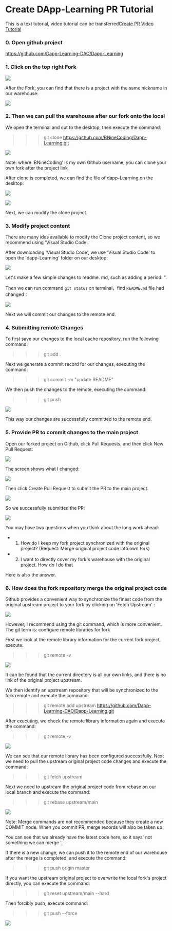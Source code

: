 # Create DApp-Learning PR Tutorial

This is a text tutorial, video tutorial can be transferred[Create PR Video Tutorial](https://www.bilibili.com/video/BV1Bq4y1r7dx?spm_id_from=333.999.0.0)

### 0. Open github project

https://github.com/Dapp-Learning-DAO/Dapp-Learning

### 1. Click on the top right Fork

![](https://tva1.sinaimg.cn/large/008i3skNgy1gwmr0rmvpfj313j0u00wr.jpg)

After the Fork, you can find that there is a project with the same nickname in our warehouse:

![](https://tva1.sinaimg.cn/large/008i3skNgy1gwmr1mymj9j30wx0u0juy.jpg)

### 2. Then we can pull the warehouse after our fork onto the local

We open the terminal and cut to the desktop, then execute the command:

>>> git clone https://github.com/BNineCoding/Dapp-Learning.git

![](https://tva1.sinaimg.cn/large/008i3skNgy1gwmr4kz43fj30y20cojtg.jpg)

Note: where 'BNineCoding' is my own Github username, you can clone your own fork after the project link

After clone is completed, we can find the file of dapp-Learning on the desktop:

![](https://tva1.sinaimg.cn/large/008i3skNgy1gwmr569dt9j306205gwee.jpg)

![](https://tva1.sinaimg.cn/large/008i3skNgy1gwmr68kf6sj312i0m2dic.jpg)

Next, we can modify the clone project.

### 3. Modify project content

There are many ides available to modify the Clone project content, so we recommend using 'Visual Studio Code'.

After downloading 'Visual Studio Code', we use 'Visual Studio Code' to open the 'dapp-Learning' folder on our desktop:

![](https://tva1.sinaimg.cn/large/008i3skNgy1gwmraya1xrj30zb0n2q7k.jpg)

Let's make a few simple changes to readme. md, such as adding a period: ".

Then we can run command `git status` on terminal，find `README.md` file had changed：

![](https://tva1.sinaimg.cn/large/008i3skNgy1gwmrtrlrs4j30ve0d0aby.jpg)

Next we will commit our changes to the remote end.

### 4. Submitting remote Changes

To first save our changes to the local cache repository, run the following command:

>>> git add .

Next we generate a commit record for our changes, executing the command:

>>> git commit -m "update README"

We then push the changes to the remote, executing the command:

>>> git push 

![](https://tva1.sinaimg.cn/large/008i3skNgy1gwmrw7ignpj30wk0myn1b.jpg)

This way our changes are successfully committed to the remote end.

### 5. Provide PR to commit changes to the main project

Open our forked project on Github, click Pull Requests, and then click New Pull Request:

![](https://tva1.sinaimg.cn/large/008i3skNgy1gwmrzcq9j7j31is0ld40j.jpg)

The screen shows what I changed:

![](https://tva1.sinaimg.cn/large/008i3skNgy1gwmrzsxonlj31i30rddji.jpg)

Then click Create Pull Request to submit the PR to the main project.

![](https://tva1.sinaimg.cn/large/008i3skNgy1gwms212sigj316t0u0tc8.jpg)

So we successfully submitted the PR:

![](https://tva1.sinaimg.cn/large/008i3skNgy1gwms2oku1xj31cc0u0wic.jpg)

You may have two questions when you think about the long work ahead:

- 1. How do I keep my fork project synchronized with the original project? (Request: Merge original project code into own fork)
- 2. I want to directly cover my fork's warehouse with the original project. How do I do that

Here is also the answer.

### 6. How does the fork repository merge the original project code

Github provides a convenient way to synchronize the finest code from the original upstream project to your fork by clicking on 'Fetch Upstream' :

![](https://tva1.sinaimg.cn/large/008i3skNgy1gwmsazlm35j31fp0fj0uv.jpg)

However, I recommend using the git command, which is more convenient. The git term is: configure remote libraries for fork

First we look at the remote library information for the current fork project, execute:

>>> git remote -v

![](https://tva1.sinaimg.cn/large/008i3skNgy1gwmsdu1bypj30sk03imxs.jpg)

It can be found that the current directory is all our own links, and there is no link of the original project upstream.

We then identify an upstream repository that will be synchronized to the fork remote and execute the command:

>>>  git remote add upstream https://github.com/Dapp-Learning-DAO/Dapp-Learning.git

After executing, we check the remote library information again and execute the command:

>>> git remote -v

![](https://tva1.sinaimg.cn/large/008i3skNgy1gwmsf730zaj318s0b2dix.jpg)

We can see that our remote library has been configured successfully. Next we need to pull the upstream original project code changes and execute the command:

>>> git fetch upstream

Next we need to upstream the original project code from rebase on our local branch and execute the command:

>>> git rebase upstream/main

![](https://tva1.sinaimg.cn/large/008i3skNgy1gwmspglal6j30zo0b0go1.jpg)

Note: Merge commands are not recommended because they create a new COMMIT node. When you commit PR, merge records will also be taken up.

You can see that we already have the latest code here, so it says' not something we can merge '.

If there is a new change, we can push it to the remote end of our warehouse after the merge is completed, and execute the command:

>>> git push origin master

If you want the upstream original project to overwrite the local fork's project directly, you can execute the command:

>>> git reset upstream/main --hard

Then forcibly push, execute command:

>>> git push --force

![](https://tva1.sinaimg.cn/large/008i3skNgy1gwmsqsco4fj31120n843j.jpg)
